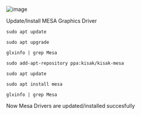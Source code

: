 ![image](https://user-images.githubusercontent.com/116313580/217150356-c1791c95-8c20-44a2-8c1f-a2bceb9c3543.png)

Update/Install MESA Graphics Driver

```
sudo apt update
```

```
sudo apt upgrade
```

```
glxinfo | grep Mesa
```

```
sudo add-apt-repository ppa:kisak/kisak-mesa
```

```
sudo apt update
```

```
sudo apt install mesa
```

```
glxinfo | grep Mesa
```

 Now Mesa Drivers are updated/installed succesfully
